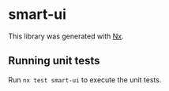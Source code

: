 # smart-ui

This library was generated with [Nx](https://nx.dev).

## Running unit tests

Run `nx test smart-ui` to execute the unit tests.
